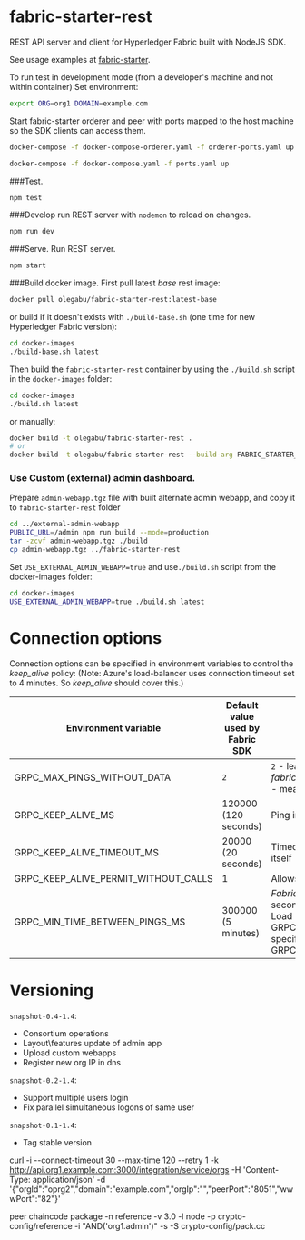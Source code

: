 # fabric-starter-rest
REST API server and client for Hyperledger Fabric built with NodeJS SDK.

See usage examples at 
[fabric-starter](https://github.com/olegabu/fabric-starter#use-rest-api-to-query-and-invoke-chaincodes).

To run test in development mode (from a developer's machine and not within container)
Set environment:
```bash
export ORG=org1 DOMAIN=example.com
```

Start fabric-starter orderer and peer with ports mapped to the host machine so the SDK clients can access them.
```bash
docker-compose -f docker-compose-orderer.yaml -f orderer-ports.yaml up

docker-compose -f docker-compose.yaml -f ports.yaml up
```
###Test.
```bash
npm test
```
###Develop
run REST server with `nodemon` to reload on changes.
```bash
npm run dev
```
###Serve. 
Run REST server.
```bash
npm start
```
###Build docker image.
First pull latest _base_ rest image:
```bash
docker pull olegabu/fabric-starter-rest:latest-base
```
or build if it doesn't exists with `./build-base.sh` (one time for new Hyperledger Fabric version):
```bash
cd docker-images
./build-base.sh latest
```
Then build the `fabric-starter-rest` container by using the `./build.sh` script in the `docker-images` folder:
```bash
cd docker-images
./build.sh latest
```
or manually:
```bash
docker build -t olegabu/fabric-starter-rest .
# or
docker build -t olegabu/fabric-starter-rest --build-arg FABRIC_STARTER_VERSION=latest .
```


### Use Custom (external) admin dashboard.

Prepare `admin-webapp.tgz` file with built alternate admin webapp, and copy it to `fabric-starter-rest` folder 
```bash
cd ../external-admin-webapp
PUBLIC_URL=/admin npm run build --mode=production
tar -zcvf admin-webapp.tgz ./build
cp admin-webapp.tgz ../fabric-starter-rest
```

Set `USE_EXTERNAL_ADMIN_WEBAPP=true` and use`./build.sh` script from the docker-images folder:
      
```bash
cd docker-images
USE_EXTERNAL_ADMIN_WEBAPP=true ./build.sh latest
```

# Connection options

Connection options can be specified in environment variables to control the _keep_alive_ policy:
(Note: Azure's load-balancer uses connection timeout set to 4 minutes. So _keep_alive_ should cover this.)

Environment variable | Default value used by Fabric SDK | Description
---------------------|----------------------------------|------------
GRPC_MAX_PINGS_WITHOUT_DATA| `2` | `2` - leads to an error of ping process. _fabric-starter-rest_ overrides this to `0` - means no limits
GRPC_KEEP_ALIVE_MS | 120000 (120 seconds)| Ping interval in milliseconds
GRPC_KEEP_ALIVE_TIMEOUT_MS|20000 (20 seconds) |Timeout period for the ping request itself
GRPC_KEEP_ALIVE_PERMIT_WITHOUT_CALLS|1|Allows pings with no payload
GRPC_MIN_TIME_BETWEEN_PINGS_MS| 300000 (5 minutes)|_Fabric-starter-rest_ resets this to 60 seconds to avoid disconnect of Azure Load Balancer (if GRPC_KEEP_ALIVE_TIMEOUT_MS is specified then the interval is set to GRPC_KEEP_ALIVE_TIMEOUT_MS/1.1)



# Versioning

`snapshot-0.4-1.4`:
- Consortium operations
- Layout\features update of admin app 
- Upload custom webapps 
- Register new org IP in dns 


`snapshot-0.2-1.4`:
- Support multiple users login
- Fix parallel simultaneous logons of same user 

`snapshot-0.1-1.4`:  
- Tag stable version


curl -i --connect-timeout 30 --max-time 120 --retry 1 -k http://api.org1.example.com:3000/integration/service/orgs -H 'Content-Type: application/json' -d '{"orgId":"oprg2","domain":"example.com","orgIp":"","peerPort":"8051","wwwPort":"82"}'





peer chaincode package -n reference -v 3.0 -l node -p crypto-config/reference -i "AND('org1.admin')" -s -S crypto-config/pack.cc